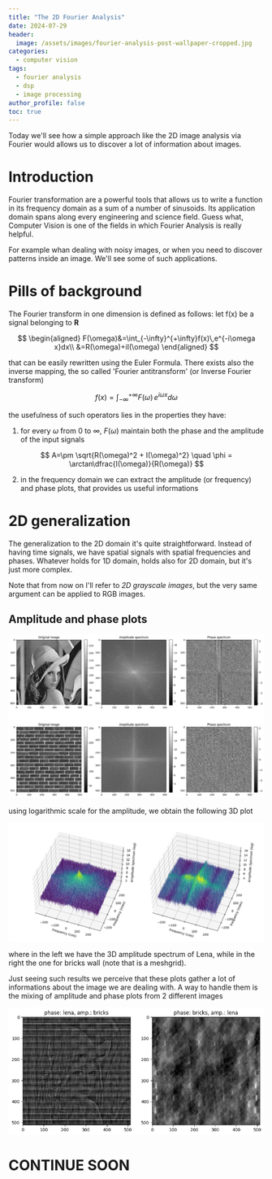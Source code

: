 ```yaml
---
title: "The 2D Fourier Analysis"
date: 2024-07-29
header:
  image: /assets/images/fourier-analysis-post-wallpaper-cropped.jpg
categories:
  - computer vision
tags:
  - fourier analysis
  - dsp
  - image processing
author_profile: false
toc: true
---
```


Today we'll see how a simple approach like the 2D image analysis via Fourier would allows us to discover a lot of information about images.



# Introduction
Fourier transformation are a powerful tools that allows us to write a function in its frequency domain as a sum of a number of sinusoids. Its application domain spans along every engineering and science field. Guess what, Computer Vision is one of the fields in which Fourier Analysis is really helpful.

For example whan dealing with noisy images, or when you need to discover patterns inside an image. We'll see some of such applications.




# Pills of background
The Fourier transform in one dimension is defined as follows: let f(x) be a signal belonging to $\mathbf{R}$

$$
\begin{aligned}
    F(\omega)&=\int_{-\infty}^{+\infty}f(x)\,e^{-i\omega x}dx\\
    &=R(\omega)+iI(\omega)
\end{aligned}
$$

that can be easily rewritten using the Euler Formula. There exists also the inverse mapping, the so called 'Fourier antitransform' (or Inverse Fourier transform)

$$
f(x)=\int_{-\infty}^{+\infty}F(\omega)\,e^{i\omega x}d\omega
$$

the usefulness of such operators lies in the properties they have:
1. for every $\omega$ from 0 to $\infty$, $F(\omega)$ maintain both the phase and the amplitude of the input signals

$$
A=\pm \sqrt{R(\omega)^2 + I(\omega)^2} \quad \phi = \arctan\dfrac{I(\omega)}{R(\omega)}
$$

2. in the frequency domain we can extract the amplitude (or frequency) and phase plots, that provides us useful informations



# 2D generalization
The generalization to the 2D domain it's quite straightforward.
Instead of having time signals, we have spatial signals with spatial frequencies and phases.
Whatever holds for 1D domain, holds also for 2D domain, but it's just more complex.

Note that from now on I'll refer to *2D grayscale images*, but the very same argument can be applied to RGB images.

## Amplitude and phase plots

![lena-and-bricks-fourier-analysis](/assets/images/lena-and-bricks-fourier-analysis.png)

using logarithmic scale for the amplitude, we obtain the following 3D plot

![lena-and-bricks-fourier-analysis-3d](/assets/images/lena-and-bricks-fourier-analysis-3d.png)

where in the left we have the 3D amplitude spectrum of Lena, while in the right the one for bricks wall (note that is a meshgrid).

Just seeing such results we perceive that these plots gather a lot of informations about the image we are dealing with.
A way to handle them is the mixing of amplitude and phase plots from 2 different images

![lena-and-bricks-phase-amp-mix](/assets/images/lena-and-bricks-phase-amp-mix.png)




# CONTINUE SOON